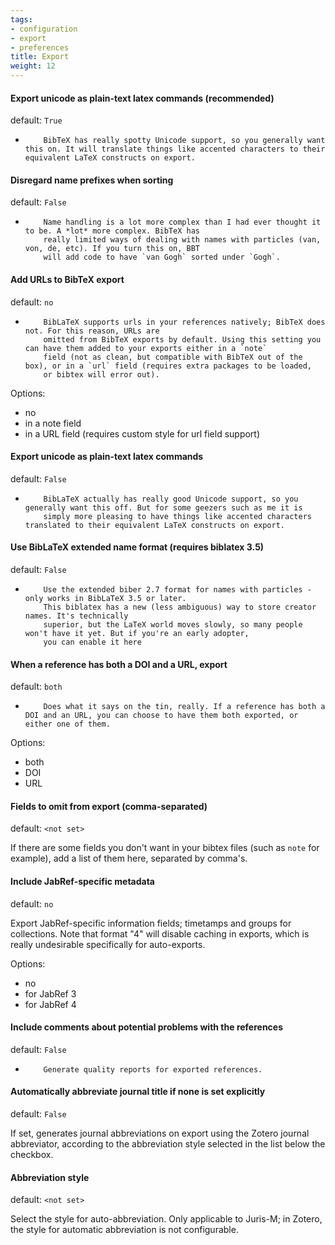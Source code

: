 ```yaml
---
tags:
- configuration
- export
- preferences
title: Export
weight: 12
---
```



#### Export unicode as plain-text latex commands (recommended)

default: `True`

*
          BibTeX has really spotty Unicode support, so you generally want this on. It will translate things like accented characters to their equivalent LaTeX constructs on export.

#### Disregard name prefixes when sorting

default: `False`

*
          Name handling is a lot more complex than I had ever thought it to be. A *lot* more complex. BibTeX has
          really limited ways of dealing with names with particles (van, von, de, etc). If you turn this on, BBT
          will add code to have `van Gogh` sorted under `Gogh`.

#### Add URLs to BibTeX export

default: `no`

*
          BibLaTeX supports urls in your references natively; BibTeX does not. For this reason, URLs are
          omitted from BibTeX exports by default. Using this setting you can have them added to your exports either in a `note`
          field (not as clean, but compatible with BibTeX out of the box), or in a `url` field (requires extra packages to be loaded,
          or bibtex will error out).

Options:

* no
* in a note field
* in a URL field (requires custom style for url field support)


#### Export unicode as plain-text latex commands

default: `False`

*
          BibLaTeX actually has really good Unicode support, so you generally want this off. But for some geezers such as me it is
          simply more pleasing to have things like accented characters translated to their equivalent LaTeX constructs on export.

#### Use BibLaTeX extended name format (requires biblatex 3.5)

default: `False`

*
          Use the extended biber 2.7 format for names with particles - only works in BibLaTeX 3.5 or later.
          This biblatex has a new (less ambiguous) way to store creator names. It's technically
          superior, but the LaTeX world moves slowly, so many people won't have it yet. But if you're an early adopter,
          you can enable it here

#### When a reference has both a DOI and a URL, export

default: `both`

*
          Does what it says on the tin, really. If a reference has both a DOI and an URL, you can choose to have them both exported, or either one of them.

Options:

* both
* DOI
* URL


#### Fields to omit from export (comma-separated)

default: `<not set>`

If there are some fields you don't want in your bibtex files (such as `note` for example), add a list of them here, separated by comma's.

#### Include JabRef-specific metadata

default: `no`

Export JabRef-specific information fields; timetamps and groups for collections. Note that format "4" will disable caching in exports, which is really undesirable specifically for auto-exports.

Options:

* no
* for JabRef 3
* for JabRef 4


#### Include comments about potential problems with the references

default: `False`

*
          Generate quality reports for exported references.

#### Automatically abbreviate journal title if none is set explicitly

default: `False`

If set, generates journal abbreviations on export using the Zotero journal abbreviator, according to the abbreviation style selected in the list below the checkbox.

#### Abbreviation style

default: `<not set>`

Select the style for auto-abbreviation. Only applicable to Juris-M; in Zotero, the style for automatic
abbreviation is not configurable.

